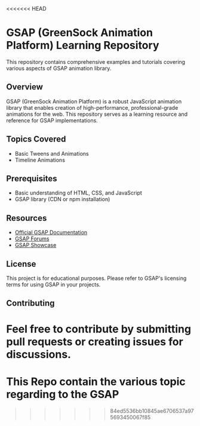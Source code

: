 <<<<<<< HEAD
# GSAP (GreenSock Animation Platform) Learning Repository

This repository contains comprehensive examples and tutorials covering various aspects of GSAP animation library.

## Overview

GSAP (GreenSock Animation Platform) is a robust JavaScript animation library that enables creation of high-performance, professional-grade animations for the web. This repository serves as a learning resource and reference for GSAP implementations.

## Topics Covered

- Basic Tweens and Animations
- Timeline Animations



## Prerequisites

- Basic understanding of HTML, CSS, and JavaScript
- GSAP library (CDN or npm installation)

## Resources

- [Official GSAP Documentation](https://greensock.com/docs/)
- [GSAP Forums](https://greensock.com/forums/)
- [GSAP Showcase](https://greensock.com/showcase/)

## License

This project is for educational purposes. Please refer to GSAP's licensing terms for using GSAP in your projects.

## Contributing

Feel free to contribute by submitting pull requests or creating issues for discussions.
=======
# This Repo contain the various topic regarding to the GSAP
>>>>>>> 84ed5536bb10845ae6706537a975693450067f85
